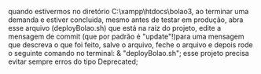 quando estivermos no diretório C:\xampp\htdocs\bolao3, ao terminar uma demanda e estiver concluida, mesmo antes de testar em produção, abra esse arquivo (deployBolao.sh) que está na raiz do projeto, edite a mensagem de commit (que por padrão é "update"!)para uma mensagem que descreva o que foi feito, salve o arquivo, feche o arquivo e depois rode o seguinte comando no terminal: & "deployBolao.sh";
esse projeto precisa evitar sempre erros do tipo Deprecated;